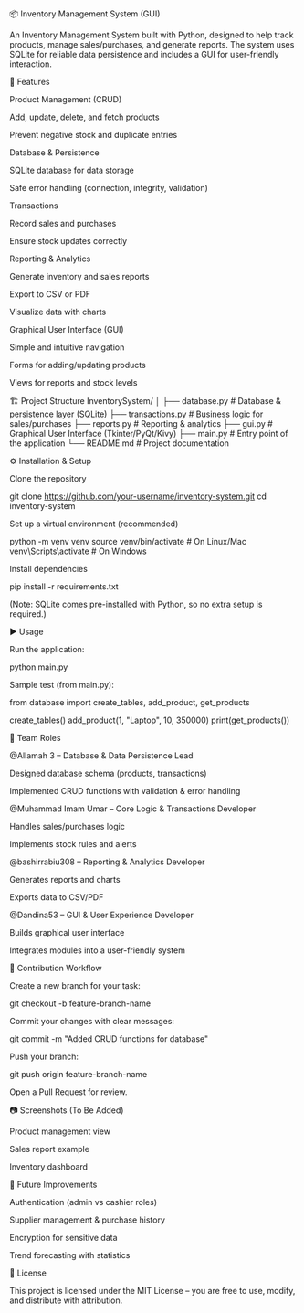 📦 Inventory Management System (GUI)

An Inventory Management System built with Python, designed to help track products, manage sales/purchases, and generate reports. The system uses SQLite for reliable data persistence and includes a GUI for user-friendly interaction.

🚀 Features

Product Management (CRUD)

Add, update, delete, and fetch products

Prevent negative stock and duplicate entries

Database & Persistence

SQLite database for data storage

Safe error handling (connection, integrity, validation)

Transactions

Record sales and purchases

Ensure stock updates correctly

Reporting & Analytics

Generate inventory and sales reports

Export to CSV or PDF

Visualize data with charts

Graphical User Interface (GUI)

Simple and intuitive navigation

Forms for adding/updating products

Views for reports and stock levels

🏗 Project Structure
InventorySystem/
│
├── database.py        # Database & persistence layer (SQLite)
├── transactions.py    # Business logic for sales/purchases
├── reports.py         # Reporting & analytics
├── gui.py             # Graphical User Interface (Tkinter/PyQt/Kivy)
├── main.py            # Entry point of the application
└── README.md          # Project documentation

⚙️ Installation & Setup

Clone the repository

git clone https://github.com/your-username/inventory-system.git
cd inventory-system


Set up a virtual environment (recommended)

python -m venv venv
source venv/bin/activate   # On Linux/Mac
venv\Scripts\activate      # On Windows


Install dependencies

pip install -r requirements.txt


(Note: SQLite comes pre-installed with Python, so no extra setup is required.)

▶️ Usage

Run the application:

python main.py


Sample test (from main.py):

from database import create_tables, add_product, get_products

create_tables()
add_product(1, "Laptop", 10, 350000)
print(get_products())

👥 Team Roles

@Allamah 3 – Database & Data Persistence Lead

Designed database schema (products, transactions)

Implemented CRUD functions with validation & error handling

@Muhammad Imam Umar – Core Logic & Transactions Developer

Handles sales/purchases logic

Implements stock rules and alerts

@bashirrabiu308 – Reporting & Analytics Developer

Generates reports and charts

Exports data to CSV/PDF

@Dandina53 – GUI & User Experience Developer

Builds graphical user interface

Integrates modules into a user-friendly system

📌 Contribution Workflow

Create a new branch for your task:

git checkout -b feature-branch-name


Commit your changes with clear messages:

git commit -m "Added CRUD functions for database"


Push your branch:

git push origin feature-branch-name


Open a Pull Request for review.

📷 Screenshots (To Be Added)

Product management view

Sales report example

Inventory dashboard

📝 Future Improvements

Authentication (admin vs cashier roles)

Supplier management & purchase history

Encryption for sensitive data

Trend forecasting with statistics

📄 License

This project is licensed under the MIT License – you are free to use, modify, and distribute with attribution.
